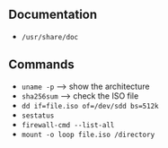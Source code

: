 ## Documentation
- `/usr/share/doc`

## Commands
- `uname -p` --> show the architecture 
- `sha256sum` --> check the ISO file
- `dd if=file.iso of=/dev/sdd bs=512k`
- `sestatus`
- `firewall-cmd --list-all`
- `mount -o loop file.iso /directory`